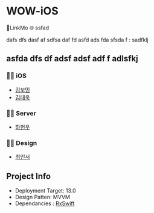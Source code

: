 # WOW-iOS
📱LinkMo 🌐
ssfad

dafs
dfs
dasf
af
sdfsa
daf
fd
asfd
ads
fda
sfsda
f
:
sadfklj 


asfda
dfs
df
adsf
adsf
adf
f
adlsfkj
-------------------------

### 👨‍💻 iOS
- [김보민](https://github.com/BOMS2)
- [김태욱](https://github.com/taeuk178)

### 👨‍💻 Server
- [하헌우]( )

### 👨‍💻 Design
- [최인서]()


## Project Info
- Deployment Target: 13.0
- Design Patten: MVVM
- Dependancies : [RxSwift](https://github.com/ReactiveX/RxSwift)
